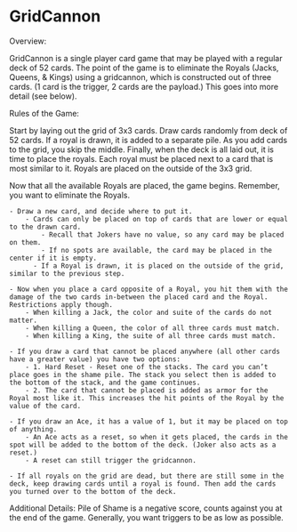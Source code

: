 # GridCannon

Overview:

GridCannon is a single player card game that may be played with a regular deck of 52 cards. The point of the game is to eliminate the Royals (Jacks, Queens, & Kings) using a gridcannon, which is constructed out of three cards. (1 card is the trigger, 2 cards are the payload.) This goes into more detail (see below).

Rules of the Game:

Start by laying out the grid of 3x3 cards. Draw cards randomly from deck of 52 cards. If a royal is drawn, it is added to a separate pile. As you add cards to the grid, you skip the middle.
Finally, when the deck is all laid out, it is time to place the royals. Each royal must be placed next to a card that is most similar to it. Royals are placed on the outside of the 3x3 grid.

Now that all the available Royals are placed, the game begins. Remember, you want to eliminate the Royals.

	- Draw a new card, and decide where to put it.
		- Cards can only be placed on top of cards that are lower or equal to the drawn card.
			- Recall that Jokers have no value, so any card may be placed on them.
			- If no spots are available, the card may be placed in the center if it is empty.
		  - If a Royal is drawn, it is placed on the outside of the grid, similar to the previous step.

	- Now when you place a card opposite of a Royal, you hit them with the damage of the two cards in-between the placed card and the Royal. Restrictions apply though.
		- When killing a Jack, the color and suite of the cards do not matter. 
		- When killing a Queen, the color of all three cards must match.
		- When killing a King, the suite of all three cards must match.

	- If you draw a card that cannot be placed anywhere (all other cards have a greater value) you have two options:
		- 1. Hard Reset - Reset one of the stacks. The card you can’t place goes in the shame pile. The stack you select then is added to the bottom of the stack, and the game continues.
		- 2. The card that cannot be placed is added as armor for the Royal most like it. This increases the hit points of the Royal by the value of the card.

	- If you draw an Ace, it has a value of 1, but it may be placed on top of anything.
		- An Ace acts as a reset, so when it gets placed, the cards in the spot will be added to the bottom of the deck. (Joker also acts as a reset.)
		- A reset can still trigger the gridcannon.

	- If all royals on the grid are dead, but there are still some in the deck, keep drawing cards until a royal is found. Then add the cards you turned over to the bottom of the deck.

Additional Details:
	Pile of Shame is a negative score, counts against you at the end of the game.
	Generally, you want triggers to be as low as possible.






